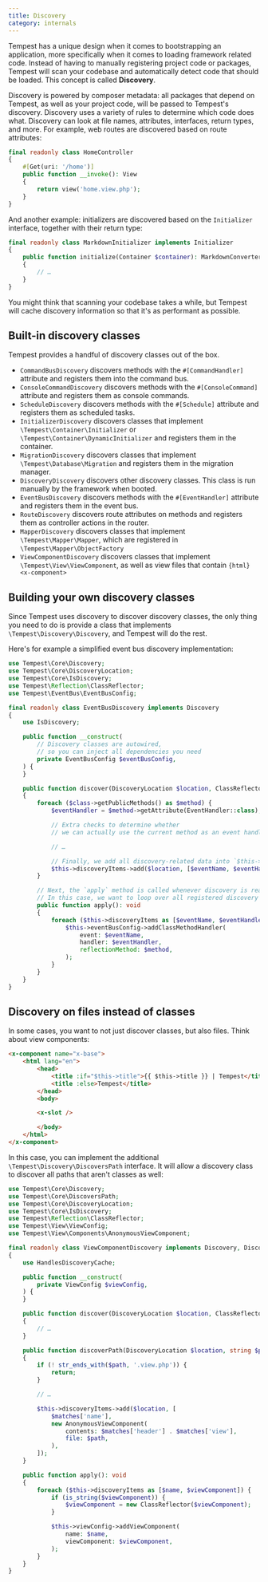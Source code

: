 ```yaml
---
title: Discovery
category: internals
---
```


Tempest has a unique design when it comes to bootstrapping an application, more specifically when it comes to loading framework related code. Instead of having to manually registering project code or packages, Tempest will scan your codebase and automatically detect code that should be loaded. This concept is called **Discovery**.

Discovery is powered by composer metadata: all packages that depend on Tempest, as well as your project code, will be passed to Tempest's discovery. Discovery uses a variety of rules to determine which code does what. Discovery can look at file names, attributes, interfaces, return types, and more. For example, web routes are discovered based on route attributes:

```php
final readonly class HomeController
{
    #[Get(uri: '/home')]
    public function __invoke(): View
    {
        return view('home.view.php');
    }
}
```

And another example: initializers are discovered based on the `Initializer` interface, together with their return type:

```php
final readonly class MarkdownInitializer implements Initializer
{
    public function initialize(Container $container): MarkdownConverter
    {
        // …
    }
}
```

You might think that scanning your codebase takes a while, but Tempest will cache discovery information so that it's as performant as possible.

## Built-in discovery classes

Tempest provides a handful of discovery classes out of the box.

- `CommandBusDiscovery` discovers methods with the `#[CommandHandler]` attribute and registers them into the command bus.
- `ConsoleCommandDiscovery` discovers methods with the `#[ConsoleCommand]` attribute and registers them as console commands.
- `ScheduleDiscovery` discovers methods with the `#[Schedule]` attribute and registers them as scheduled tasks.
- `InitializerDiscovery` discovers classes that implement `\Tempest\Container\Initializer` or `\Tempest\Container\DynamicInitializer` and registers them in the container.
- `MigrationDiscovery` discovers classes that implement `\Tempest\Database\Migration` and registers them in the migration manager.
- `DiscoveryDiscovery` discovers other discovery classes. This class is run manually by the framework when booted.
- `EventBusDiscovery` discovers methods with the `#[EventHandler]` attribute and registers them in the event bus.
- `RouteDiscovery` discovers route attributes on methods and registers them as controller actions in the router.
- `MapperDiscovery` discovers classes that implement `\Tempest\Mapper\Mapper`, which are registered in `\Tempest\Mapper\ObjectFactory`
- `ViewComponentDiscovery` discovers classes that implement `\Tempest\View\ViewComponent`, as well as view files that contain `{html}<x-component>`

## Building your own discovery classes

Since Tempest uses discovery to discover discovery classes, the only thing you need to do is provide a class that implements `\Tempest\Discovery\Discovery`, and Tempest will do the rest.

Here's for example a simplified event bus discovery implementation:

```php
use Tempest\Core\Discovery;
use Tempest\Core\DiscoveryLocation;
use Tempest\Core\IsDiscovery;
use Tempest\Reflection\ClassReflector;
use Tempest\EventBus\EventBusConfig;

final readonly class EventBusDiscovery implements Discovery
{
    use IsDiscovery;

    public function __construct(
        // Discovery classes are autowired,
        // so you can inject all dependencies you need
        private EventBusConfig $eventBusConfig,
    ) {
    }

    public function discover(DiscoveryLocation $location, ClassReflector $class): void
    {
        foreach ($class->getPublicMethods() as $method) {
            $eventHandler = $method->getAttribute(EventHandler::class);

            // Extra checks to determine whether
            // we can actually use the current method as an event handler

            // …

            // Finally, we add all discovery-related data into `$this->discoveryItems`:
            $this->discoveryItems->add($location, [$eventName, $eventHandler, $method]);
        }

        // Next, the `apply` method is called whenever discovery is ready to be applied into the framework.
        // In this case, we want to loop over all registered discovery items, and add them into the event bus config.
        public function apply(): void
        {
            foreach ($this->discoveryItems as [$eventName, $eventHandler, $method]) {
                $this->eventBusConfig->addClassMethodHandler(
                    event: $eventName,
                    handler: $eventHandler,
                    reflectionMethod: $method,
                );
            }
        }
    }
}
```

## Discovery on files instead of classes

In some cases, you want to not just discover classes, but also files. Think about view components:

```html
<x-component name="x-base">
    <html lang="en">
        <head>
            <title :if="$this->title">{{ $this->title }} | Tempest</title>
            <title :else>Tempest</title>
        </head>
        <body>

        <x-slot />

        </body>
    </html>
</x-component>
```

In this case, you can implement the additional `\Tempest\Discovery\DiscoversPath` interface. It will allow a discovery class to discover all paths that aren't classes as well:

```php
use Tempest\Core\Discovery;
use Tempest\Core\DiscoversPath;
use Tempest\Core\DiscoveryLocation;
use Tempest\Core\IsDiscovery;
use Tempest\Reflection\ClassReflector;
use Tempest\View\ViewConfig;
use Tempest\View\Components\AnonymousViewComponent;

final readonly class ViewComponentDiscovery implements Discovery, DiscoversPath
{
    use HandlesDiscoveryCache;

    public function __construct(
        private ViewConfig $viewConfig,
    ) {
    }

    public function discover(DiscoveryLocation $location, ClassReflector $class): void
    {
        // …
    }

    public function discoverPath(DiscoveryLocation $location, string $path): void
    {
        if (! str_ends_with($path, '.view.php')) {
            return;
        }

        // …

        $this->discoveryItems->add($location, [
            $matches['name'],
            new AnonymousViewComponent(
                contents: $matches['header'] . $matches['view'],
                file: $path,
            ),
        ]);
    }

    public function apply(): void
    {
        foreach ($this->discoveryItems as [$name, $viewComponent]) {
            if (is_string($viewComponent)) {
                $viewComponent = new ClassReflector($viewComponent);
            }

            $this->viewConfig->addViewComponent(
                name: $name,
                viewComponent: $viewComponent,
            );
        }
    }
}
```
